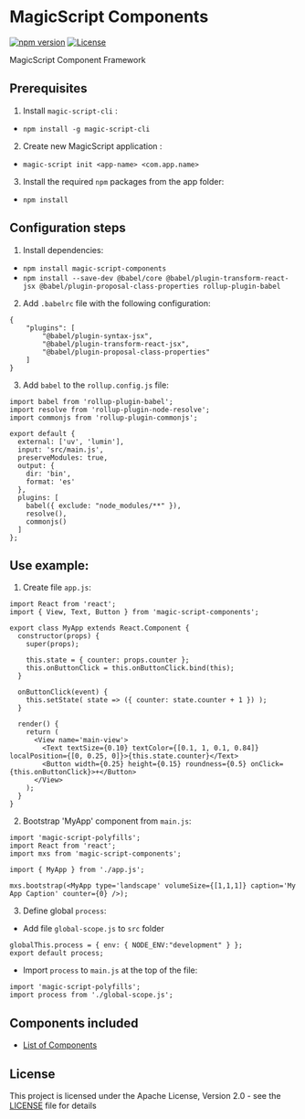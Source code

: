 # MagicScript Components

[![npm version](https://badge.fury.io/js/magic-script-components.svg)](https://badge.fury.io/js/magic-script-components) [![License](http://img.shields.io/:license-Apache%202.0-blue.svg)](LICENSE)

MagicScript Component Framework

## Prerequisites

1. Install `magic-script-cli` :

- `npm install -g magic-script-cli`

2. Create new MagicScript application :

- `magic-script init <app-name> <com.app.name>`

3. Install the required `npm` packages from the app folder:

- `npm install`

## Configuration steps

1. Install dependencies:

- `npm install magic-script-components`
- `npm install --save-dev @babel/core @babel/plugin-transform-react-jsx @babel/plugin-proposal-class-properties rollup-plugin-babel`

2. Add `.babelrc` file with the following configuration:

```
{
    "plugins": [
        "@babel/plugin-syntax-jsx",
        "@babel/plugin-transform-react-jsx",
        "@babel/plugin-proposal-class-properties"
    ]
}
```

3. Add `babel` to the `rollup.config.js` file:

```
import babel from 'rollup-plugin-babel';
import resolve from 'rollup-plugin-node-resolve';
import commonjs from 'rollup-plugin-commonjs';

export default {
  external: ['uv', 'lumin'],
  input: 'src/main.js',
  preserveModules: true,
  output: {
    dir: 'bin',
    format: 'es'
  },
  plugins: [
    babel({ exclude: "node_modules/**" }),
    resolve(),
    commonjs()
  ]
};
```

## Use example:

1. Create file `app.js`:

```
import React from 'react';
import { View, Text, Button } from 'magic-script-components';

export class MyApp extends React.Component {
  constructor(props) {
    super(props);

    this.state = { counter: props.counter };
    this.onButtonClick = this.onButtonClick.bind(this);
  }

  onButtonClick(event) {
    this.setState( state => ({ counter: state.counter + 1 }) );
  }

  render() {
    return (
      <View name='main-view'>
        <Text textSize={0.10} textColor={[0.1, 1, 0.1, 0.84]} localPosition={[0, 0.25, 0]}>{this.state.counter}</Text>
        <Button width={0.25} height={0.15} roundness={0.5} onClick={this.onButtonClick}>+</Button>
      </View>
    );
  }
}

```

2. Bootstrap 'MyApp' component from `main.js`:

```
import 'magic-script-polyfills';
import React from 'react';
import mxs from 'magic-script-components';

import { MyApp } from './app.js';

mxs.bootstrap(<MyApp type='landscape' volumeSize={[1,1,1]} caption='My App Caption' counter={0} />);
```

3. Define global `process`:

- Add file `global-scope.js` to `src` folder

```
globalThis.process = { env: { NODE_ENV:"development" } };
export default process;
```

- Import `process` to `main.js` at the top of the file:

```
import 'magic-script-polyfills';
import process from './global-scope.js';
```

## Components included

- [List of Components](docs/Components.md)

## License

This project is licensed under the Apache License, Version 2.0 - see the [LICENSE](LICENSE) file for details
